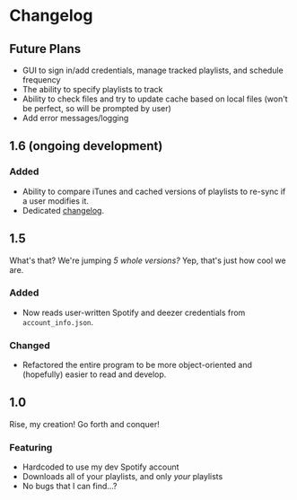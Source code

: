 # Changelog

## Future Plans

 - GUI to sign in/add credentials, manage tracked playlists, and schedule frequency
 - The ability to specify playlists to track
 - Ability to check files and try to update cache based on local files (won't be perfect, so will be prompted by user)
 - Add error messages/logging

## 1.6 (ongoing development)

### Added

 - Ability to compare iTunes and cached versions of playlists to re-sync if a user modifies it.
 - Dedicated [changelog](CHANGELOG.md).

## 1.5

What's that? We're jumping *5 whole versions?* Yep, that's just how cool we are.

### Added

 - Now reads user-written Spotify and deezer credentials from `account_info.json`.

### Changed

 - Refactored the entire program to be more object-oriented and (hopefully) easier to read and develop.

## 1.0

Rise, my creation! Go forth and conquer!

### Featuring

 - Hardcoded to use my dev Spotify account
 - Downloads all of your playlists, and only *your* playlists
 - No bugs that I can find...?
